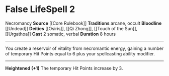 ﻿---
actions: '[two-actions]'
area: null
bloodline: '[[DATABASE/sorcererbloodline/Undead|Undead]]'
component:
- Somatic
- Verbal
cost: null
deity:
- '[[DATABASE/deity/Osiris|Osiris]]'
- '[[DATABASE/deity/Qi Zhong|QiZhong]]'
- '[[DATABASE/deity/Touch of the Sun|Touch of the Sun]]'
- '[[DATABASE/deity/Urgathoa|Urgathoa]]'
domain: null
duration: 8 hours
element: null
heighten: '+1'
heighten_level: 2, 3, 4, 5, 6, 7, 8, 9, 10
id: '108'
lesson: null
level: '2'
mystery: null
name: False Life
patron_theme: null
range: null
rarity: Common
requirement: null
saving_throw: null
school: Necromancy
source: '[[DATABASE/source/Core Rulebook|Core Rulebook]]'
target: null
tradition:
- Arcane
- Occult
trait:
- '[[DATABASE/trait/Necromancy|Necromancy]]'
trigger: null
type: Spell

---
# False Life<span class="item-type">Spell 2</span>

<span class="item-trait">Necromancy</span>
**Source** [[Core Rulebook]] 
**Traditions** arcane, occult
**Bloodline** [[Undead]]
**Deities** [[Osiris]], [[Qi Zhong]], [[Touch of the Sun]], [[Urgathoa]]
**Cast** <span class="action-icon">2</span> somatic, verbal
**Duration** 8 hours

---
You create a reservoir of vitality from necromantic energy, gaining a number of temporary Hit Points equal to 6 plus your spellcasting ability modifier.

---
**Heightened (+1)** The temporary Hit Points increase by 3.